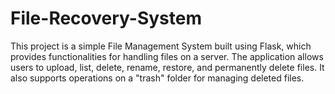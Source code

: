 # File-Recovery-System
This project is a simple File Management System built using Flask, which provides functionalities for handling files on a server. The application allows users to upload, list, delete, rename, restore, and permanently delete files. It also supports operations on a "trash" folder for managing deleted files.
